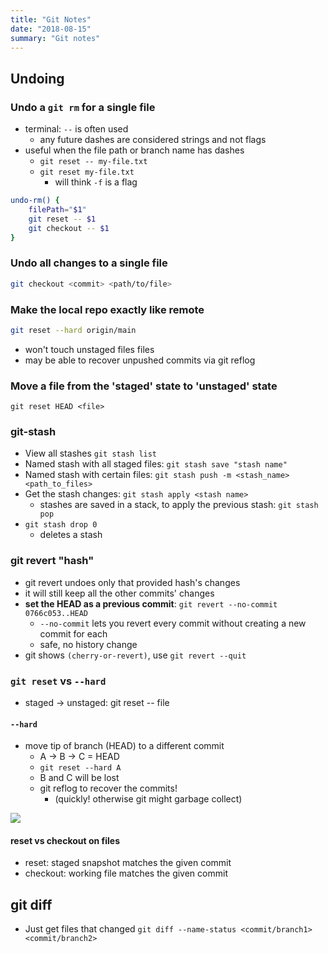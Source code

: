 ```yaml
---
title: "Git Notes"
date: "2018-08-15"
summary: "Git notes"
---
```


## Undoing

### Undo a `git rm` for a single file

- terminal: `--` is often used
  - any future dashes are considered strings and not flags
- useful when the file path or branch name has dashes
  - `git reset -- my-file.txt`
  - `git reset my-file.txt`
    - will think `-f` is a flag

```bash
undo-rm() {
	filePath="$1"
	git reset -- $1
	git checkout -- $1
}
```

### Undo all changes to a single file

```bash
git checkout <commit> <path/to/file>
```

### Make the local repo exactly like remote

```bash
git reset --hard origin/main
```

- won't touch unstaged files files
- may be able to recover unpushed commits via git reflog

### Move a file from the 'staged' state to 'unstaged' state

`git reset HEAD <file>`

### git-stash

- View all stashes `git stash list`
- Named stash with all staged files: `git stash save "stash name"`
- Named stash with certain files: `git stash push -m <stash_name> <path_to_files>`
- Get the stash changes: `git stash apply <stash name>`
  - stashes are saved in a stack, to apply the previous stash: `git stash pop`
- `git stash drop 0`
  - deletes a stash

### git revert "hash"

- git revert undoes only that provided hash's changes
- it will still keep all the other commits' changes
- **set the HEAD as a previous commit**: `git revert --no-commit 0766c053..HEAD`
  - `--no-commit` lets you revert every commit without creating a new commit for each
  - safe, no history change
- git shows `(cherry-or-revert)`, use `git revert --quit`

### `git reset` vs `--hard`

- staged -> unstaged: git reset -- file

#### `--hard`

- move tip of branch (HEAD) to a different commit
  - A -> B -> C = HEAD
  - `git reset --hard A`
  - B and C will be lost
  - git reflog to recover the commits!
    - (quickly! otherwise git might garbage collect)

![](https://i.stack.imgur.com/qRAte.jpg)

#### reset vs checkout on files

- reset: staged snapshot matches the given commit
- checkout: working file matches the given commit

## git diff

- Just get files that changed `git diff --name-status <commit/branch1> <commit/branch2>`
